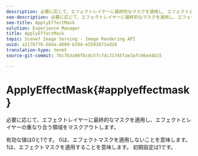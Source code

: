 ```yaml
---
description: 必要に応じて、エフェクトレイヤーに最終的なマスクを適用し、エフェクトとレイヤーの重なり合う領域をマスクアウトします。
seo-description: 必要に応じて、エフェクトレイヤーに最終的なマスクを適用し、エフェクトとレイヤーの重なり合う領域をマスクアウトします。
seo-title: ApplyEffectMask
solution: Experience Manager
title: ApplyEffectMask
topic: Scene7 Image Serving - Image Rendering API
uuid: a217bf76-58da-4609-b394-e5591873ad20
translation-type: tm+mt
source-git-commit: 7bc7b3a86fbcdc57cfdc31745fae3afc06e44b15

---
```



# ApplyEffectMask{#applyeffectmask}

必要に応じて、エフェクトレイヤーに最終的なマスクを適用し、エフェクトとレイヤーの重なり合う領域をマスクアウトします。

有効な値は0と1です。 0は、エフェクトマスクを適用しないことを意味します。 1は、エフェクトマスクを適用することを意味します。 初期設定は1です。
